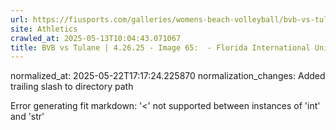 ```yaml
---
url: https://fiusports.com/galleries/womens-beach-volleyball/bvb-vs-tulane-4-26-25/image-65/358/62929/
site: Athletics
crawled_at: 2025-05-13T10:04:43.071067
title: BVB vs Tulane | 4.26.25 - Image 65:  - Florida International University
---
```

normalized_at: 2025-05-22T17:17:24.225870
normalization_changes: Added trailing slash to directory path

Error generating fit markdown: '<' not supported between instances of 'int' and 'str'